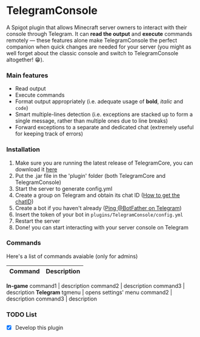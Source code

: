 # TelegramConsole
A Spigot plugin that allows Minecraft server owners to interact with their console through Telegram. It can **read the output** and **execute** commands remotely — these features alone make TelegramConsole the perfect companion when quick changes are needed for your server (you might as well forget about the classic console and switch to TelegramConsole altogether! 😁).

### Main features
- Read output
- Execute commands
- Format output appropriately (i.e. adequate usage of **bold**, *italic* and `code`)
- Smart multiple-lines detection (i.e. exceptions are stacked up to form a single message, rather than multiple ones due to line breaks)
- Forward exceptions to a separate and dedicated chat (extremely useful for keeping track of errors)

### Installation
1. Make sure you are running the latest release of TelegramCore, you can download it [here](http://)
2. Put the .jar file in the 'plugin' folder (both TelegramCore and TelegramConsole)
3. Start the server to generate config.yml
4. Create a group on Telegram and obtain its chat ID ([How to get the chatID](http://google.com))
5. Create a bot if you haven't already ([Ping @BotFather on Telegram](https://t.me/BotFather))
6. Insert the token of your bot in `plugins/TelegramConsole/config.yml`
7. Restart the server
8. Done! you can start interacting with your server console on Telegram

### Commands
Here's a list of commands avaiable (only for admins)

Command | Description
------------ | -------------
**In-game**
command1 | description
command2 | description
command3 | description
**Telegram**
tgmenu | opens settings' menu
command2 | description
command3 | description


### TODO List
- [x] Develop this plugin
